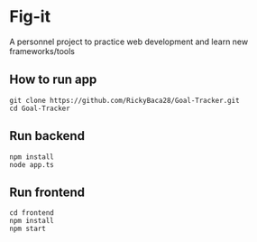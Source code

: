 # Fig-it
A personnel project to practice web development and learn new frameworks/tools

## How to run app
```
git clone https://github.com/RickyBaca28/Goal-Tracker.git
cd Goal-Tracker
```
## Run backend
```
npm install
node app.ts
```

## Run frontend
```
cd frontend
npm install
npm start
```
